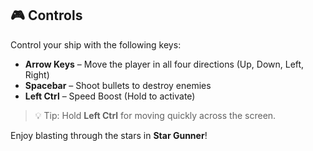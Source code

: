## 🎮 Controls

Control your ship with the following keys:

- **Arrow Keys** – Move the player in all four directions (Up, Down, Left, Right)
- **Spacebar** – Shoot bullets to destroy enemies
- **Left Ctrl** – Speed Boost (Hold to activate)

> 💡 Tip: Hold **Left Ctrl** for moving quickly across the screen.

Enjoy blasting through the stars in **Star Gunner**!
